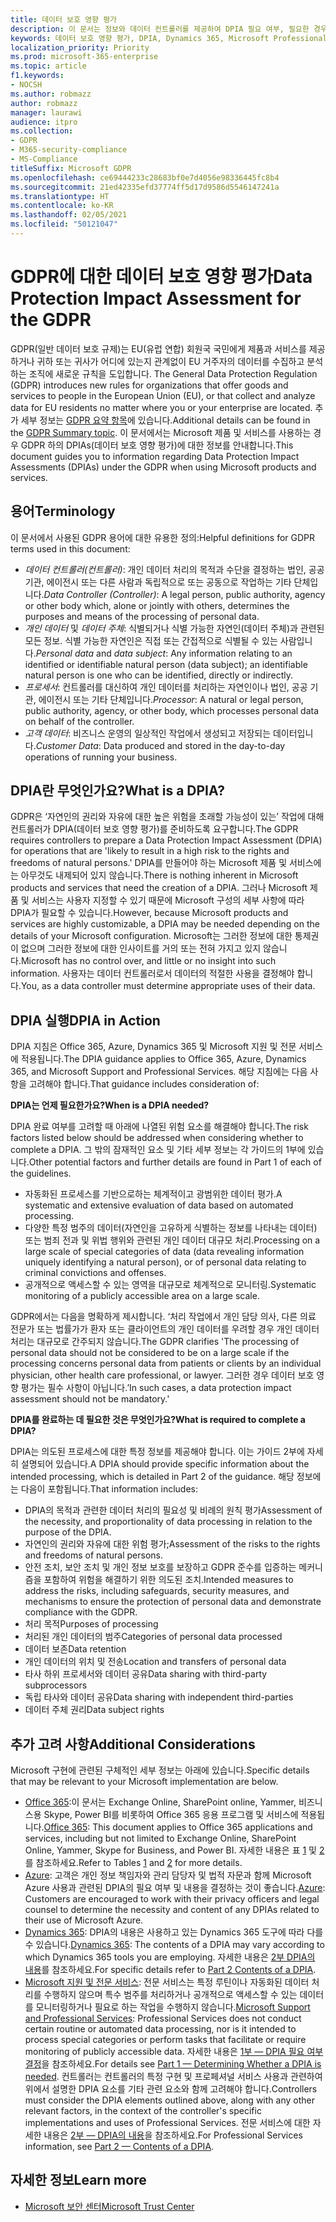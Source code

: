 ```yaml
---
title: 데이터 보호 영향 평가
description: 이 문서는 정보와 데이터 컨트롤러를 제공하여 DPIA 필요 여부, 필요한 경우 포함할 세부 사항을 결정할 수 있도록 지원합니다.
keywords: 데이터 보호 영향 평가, DPIA, Dynamics 365, Microsoft Professional Services, Microsoft 365, Microsoft 365 설명서, GDPR
localization_priority: Priority
ms.prod: microsoft-365-enterprise
ms.topic: article
f1.keywords:
- NOCSH
ms.author: robmazz
author: robmazz
manager: laurawi
audience: itpro
ms.collection:
- GDPR
- M365-security-compliance
- MS-Compliance
titleSuffix: Microsoft GDPR
ms.openlocfilehash: ce69444233c28683bf0e7d4056e98336445fc8b4
ms.sourcegitcommit: 21ed42335efd37774ff5d17d9586d5546147241a
ms.translationtype: HT
ms.contentlocale: ko-KR
ms.lasthandoff: 02/05/2021
ms.locfileid: "50121047"
---
```

# <a name="data-protection-impact-assessment-for-the-gdpr"></a><span data-ttu-id="e3541-104">GDPR에 대한 데이터 보호 영향 평가</span><span class="sxs-lookup"><span data-stu-id="e3541-104">Data Protection Impact Assessment for the GDPR</span></span>

<span data-ttu-id="e3541-105">GDPR(일반 데이터 보호 규제)는 EU(유럽 연합) 회원국 국민에게 제품과 서비스를 제공하거나 귀하 또는 귀사가 어디에 있는지 관계없이 EU 거주자의 데이터를 수집하고 분석하는 조직에 새로운 규칙을 도입합니다. </span><span class="sxs-lookup"><span data-stu-id="e3541-105">The General Data Protection Regulation (GDPR) introduces new rules for organizations that offer goods and services to people in the European Union (EU), or that collect and analyze data for EU residents no matter where you or your enterprise are located.</span></span> <span data-ttu-id="e3541-106">추가 세부 정보는 [GDPR 요약 항목](gdpr.md)에 있습니다.</span><span class="sxs-lookup"><span data-stu-id="e3541-106">Additional details can be found in the [GDPR Summary topic](gdpr.md).</span></span> <span data-ttu-id="e3541-107">이 문서에서는 Microsoft 제품 및 서비스를 사용하는 경우 GDPR 하의 DPIAs(데이터 보호 영향 평가)에 대한 정보를 안내합니다.</span><span class="sxs-lookup"><span data-stu-id="e3541-107">This document guides you to information regarding Data Protection Impact Assessments (DPIAs) under the GDPR when using Microsoft products and services.</span></span>

## <a name="terminology"></a><span data-ttu-id="e3541-108">용어</span><span class="sxs-lookup"><span data-stu-id="e3541-108">Terminology</span></span>

<span data-ttu-id="e3541-109">이 문서에서 사용된 GDPR 용어에 대한 유용한 정의:</span><span class="sxs-lookup"><span data-stu-id="e3541-109">Helpful definitions for GDPR terms used in this document:</span></span>

- <span data-ttu-id="e3541-110">*데이터 컨트롤러(컨트롤러)*: 개인 데이터 처리의 목적과 수단을 결정하는 법인, 공공 기관, 에이전시 또는 다른 사람과 독립적으로 또는 공동으로 작업하는 기타 단체입니다.</span><span class="sxs-lookup"><span data-stu-id="e3541-110">*Data Controller (Controller)*: A legal person, public authority, agency or other body which, alone or jointly with others, determines the purposes and means of the processing of personal data.</span></span>  
- <span data-ttu-id="e3541-111">*개인 데이터* 및 *데이터 주체*: 식별되거나 식별 가능한 자연인(데이터 주체)과 관련된 모든 정보. 식별 가능한 자연인은 직접 또는 간접적으로 식별될 수 있는 사람입니다.</span><span class="sxs-lookup"><span data-stu-id="e3541-111">*Personal data* and *data subject*: Any information relating to an identified or identifiable natural person (data subject); an identifiable natural person is one who can be identified, directly or indirectly.</span></span>  
- <span data-ttu-id="e3541-112">*프로세서*: 컨트롤러를 대신하여 개인 데이터를 처리하는 자연인이나 법인, 공공 기관, 에이전시 또는 기타 단체입니다.</span><span class="sxs-lookup"><span data-stu-id="e3541-112">*Processor*: A natural or legal person, public authority, agency, or other body, which processes personal data on behalf of the controller.</span></span>  
- <span data-ttu-id="e3541-113">*고객 데이터*: 비즈니스 운영의 일상적인 작업에서 생성되고 저장되는 데이터입니다.</span><span class="sxs-lookup"><span data-stu-id="e3541-113">*Customer Data*: Data produced and stored in the day-to-day operations of running your business.</span></span>

## <a name="what-is-a-dpia"></a><span data-ttu-id="e3541-114">DPIA란 무엇인가요?</span><span class="sxs-lookup"><span data-stu-id="e3541-114">What is a DPIA?</span></span>

<span data-ttu-id="e3541-115">GDPR은 ‘자연인의 권리와 자유에 대한 높은 위험을 초래할 가능성이 있는’ 작업에 대해 컨트롤러가 DPIA(데이터 보호 영향 평가)를 준비하도록 요구합니다.</span><span class="sxs-lookup"><span data-stu-id="e3541-115">The GDPR requires controllers to prepare a Data Protection Impact Assessment (DPIA) for operations that are 'likely to result in a high risk to the rights and freedoms of natural persons.'</span></span> <span data-ttu-id="e3541-116">DPIA를 만들어야 하는 Microsoft 제품 및 서비스에는 아무것도 내제되어 있지 않습니다.</span><span class="sxs-lookup"><span data-stu-id="e3541-116">There is nothing inherent in Microsoft products and services that need the creation of a DPIA.</span></span> <span data-ttu-id="e3541-117">그러나 Microsoft 제품 및 서비스는 사용자 지정할 수 있기 때문에 Microsoft 구성의 세부 사항에 따라 DPIA가 필요할 수 있습니다.</span><span class="sxs-lookup"><span data-stu-id="e3541-117">However, because Microsoft products and services are highly customizable, a DPIA may be needed depending on the details of your Microsoft configuration.</span></span> <span data-ttu-id="e3541-118">Microsoft는 그러한 정보에 대한 통제권이 없으며 그러한 정보에 대한 인사이트를 거의 또는 전혀 가지고 있지 않습니다.</span><span class="sxs-lookup"><span data-stu-id="e3541-118">Microsoft has no control over, and little or no insight into such information.</span></span> <span data-ttu-id="e3541-119">사용자는 데이터 컨트롤러로서 데이터의 적절한 사용을 결정해야 합니다.</span><span class="sxs-lookup"><span data-stu-id="e3541-119">You, as a data controller must determine appropriate uses of their data.</span></span>

## <a name="dpia-in-action"></a><span data-ttu-id="e3541-120">DPIA 실행</span><span class="sxs-lookup"><span data-stu-id="e3541-120">DPIA in Action</span></span>

<span data-ttu-id="e3541-121">DPIA 지침은 Office 365, Azure, Dynamics 365 및 Microsoft 지원 및 전문 서비스에 적용됩니다.</span><span class="sxs-lookup"><span data-stu-id="e3541-121">The DPIA guidance applies to Office 365, Azure, Dynamics 365, and Microsoft Support and Professional Services.</span></span> <span data-ttu-id="e3541-122">해당 지침에는 다음 사항을 고려해야 합니다.</span><span class="sxs-lookup"><span data-stu-id="e3541-122">That guidance includes consideration of:</span></span>

<span data-ttu-id="e3541-123">**DPIA는 언제 필요한가요?**</span><span class="sxs-lookup"><span data-stu-id="e3541-123">**When is a DPIA needed?**</span></span>

<span data-ttu-id="e3541-124">DPIA 완료 여부를 고려할 때 아래에 나열된 위험 요소를 해결해야 합니다.</span><span class="sxs-lookup"><span data-stu-id="e3541-124">The risk factors listed below should be addressed when considering whether to complete a DPIA.</span></span> <span data-ttu-id="e3541-125">그 밖의 잠재적인 요소 및 기타 세부 정보는 각 가이드의 1부에 있습니다.</span><span class="sxs-lookup"><span data-stu-id="e3541-125">Other potential factors and further details are found in Part 1 of each of the guidelines.</span></span>  

- <span data-ttu-id="e3541-126">자동화된 프로세스를 기반으로하는 체계적이고 광범위한 데이터 평가.</span><span class="sxs-lookup"><span data-stu-id="e3541-126">A systematic and extensive evaluation of data based on automated processing.</span></span>  
- <span data-ttu-id="e3541-127">다양한 특정 범주의 데이터(자연인을 고유하게 식별하는 정보를 나타내는 데이터) 또는 범죄 전과 및 위법 행위와 관련된 개인 데이터 대규모 처리.</span><span class="sxs-lookup"><span data-stu-id="e3541-127">Processing on a large scale of special categories of data (data revealing information uniquely identifying a natural person), or of personal data relating to criminal convictions and offenses.</span></span>
- <span data-ttu-id="e3541-128">공개적으로 액세스할 수 있는 영역을 대규모로 체계적으로 모니터링.</span><span class="sxs-lookup"><span data-stu-id="e3541-128">Systematic monitoring of a publicly accessible area on a large scale.</span></span>

<span data-ttu-id="e3541-129">GDPR에서는 다음을 명확하게 제시합니다. ‘처리 작업에서 개인 담당 의사, 다른 의료 전문가 또는 법률가가 환자 또는 클라이언트의 개인 데이터를 우려할 경우 개인 데이터 처리는 대규모로 간주되지 않습니다.</span><span class="sxs-lookup"><span data-stu-id="e3541-129">The GDPR clarifies 'The processing of personal data should not be considered to be on a large scale if the processing concerns personal data from patients or clients by an individual physician, other health care professional, or lawyer.</span></span> <span data-ttu-id="e3541-130">그러한 경우 데이터 보호 영향 평가는 필수 사항이 아닙니다.’</span><span class="sxs-lookup"><span data-stu-id="e3541-130">In such cases, a data protection impact assessment should not be mandatory.'</span></span>

<span data-ttu-id="e3541-131">**DPIA를 완료하는 데 필요한 것은 무엇인가요?**</span><span class="sxs-lookup"><span data-stu-id="e3541-131">**What is required to complete a DPIA?**</span></span>

<span data-ttu-id="e3541-132">DPIA는 의도된 프로세스에 대한 특정 정보를 제공해야 합니다. 이는 가이드 2부에 자세히 설명되어 있습니다.</span><span class="sxs-lookup"><span data-stu-id="e3541-132">A DPIA should provide specific information about the intended processing, which is detailed in Part 2 of the guidance.</span></span> <span data-ttu-id="e3541-133">해당 정보에는 다음이 포함됩니다.</span><span class="sxs-lookup"><span data-stu-id="e3541-133">That information includes:</span></span>

- <span data-ttu-id="e3541-134">DPIA의 목적과 관련한 데이터 처리의 필요성 및 비례의 원칙 평가</span><span class="sxs-lookup"><span data-stu-id="e3541-134">Assessment of the necessity, and proportionality of data processing in relation to the purpose of the DPIA.</span></span>  
- <span data-ttu-id="e3541-135">자연인의 권리와 자유에 대한 위험 평가;</span><span class="sxs-lookup"><span data-stu-id="e3541-135">Assessment of the risks to the rights and freedoms of natural persons.</span></span>
- <span data-ttu-id="e3541-136">안전 조치, 보안 조치 및 개인 정보 보호를 보장하고 GDPR 준수를 입증하는 메커니즘을 포함하여 위험을 해결하기 위한 의도된 조치.</span><span class="sxs-lookup"><span data-stu-id="e3541-136">Intended measures to address the risks, including safeguards, security measures, and mechanisms to ensure the protection of personal data and demonstrate compliance with the GDPR.</span></span>
- <span data-ttu-id="e3541-137">처리 목적</span><span class="sxs-lookup"><span data-stu-id="e3541-137">Purposes of processing</span></span>  
- <span data-ttu-id="e3541-138">처리된 개인 데이터의 범주</span><span class="sxs-lookup"><span data-stu-id="e3541-138">Categories of personal data processed</span></span>  
- <span data-ttu-id="e3541-139">데이터 보존</span><span class="sxs-lookup"><span data-stu-id="e3541-139">Data retention</span></span>  
- <span data-ttu-id="e3541-140">개인 데이터의 위치 및 전송</span><span class="sxs-lookup"><span data-stu-id="e3541-140">Location and transfers of personal data</span></span>  
- <span data-ttu-id="e3541-141">타사 하위 프로세서와 데이터 공유</span><span class="sxs-lookup"><span data-stu-id="e3541-141">Data sharing with third-party subprocessors</span></span>  
- <span data-ttu-id="e3541-142">독립 타사와 데이터 공유</span><span class="sxs-lookup"><span data-stu-id="e3541-142">Data sharing with independent third-parties</span></span>  
- <span data-ttu-id="e3541-143">데이터 주체 권리</span><span class="sxs-lookup"><span data-stu-id="e3541-143">Data subject rights</span></span>

## <a name="additional-considerations"></a><span data-ttu-id="e3541-144">추가 고려 사항</span><span class="sxs-lookup"><span data-stu-id="e3541-144">Additional Considerations</span></span>

<span data-ttu-id="e3541-145">Microsoft 구현에 관련된 구체적인 세부 정보는 아래에 있습니다.</span><span class="sxs-lookup"><span data-stu-id="e3541-145">Specific details that may be relevant to your Microsoft implementation are below.</span></span>

- <span data-ttu-id="e3541-146">[Office 365](gdpr-dpia-office365.md):이 문서는 Exchange Online, SharePoint online, Yammer, 비즈니스용 Skype, Power BI를 비롯하여 Office 365 응용 프로그램 및 서비스에 적용됩니다.</span><span class="sxs-lookup"><span data-stu-id="e3541-146">[Office 365](gdpr-dpia-office365.md): This document applies to Office 365 applications and services, including but not limited to Exchange Online, SharePoint Online, Yammer, Skype for Business, and Power BI.</span></span> <span data-ttu-id="e3541-147">자세한 내용은 표 [1](/microsoft-365/compliance/gdpr-dpia-office365#part-1--determining-whether-a-dpia-is-needed) 및 [2](/microsoft-365/compliance/gdpr-dpia-office365#part-2--contents-of-a-dpia) 를 참조하세요.</span><span class="sxs-lookup"><span data-stu-id="e3541-147">Refer to Tables [1](/microsoft-365/compliance/gdpr-dpia-office365#part-1--determining-whether-a-dpia-is-needed) and [2](/microsoft-365/compliance/gdpr-dpia-office365#part-2--contents-of-a-dpia) for more details.</span></span>  
- <span data-ttu-id="e3541-148">[Azure](gdpr-dpia-azure.md): 고객은 개인 정보 책임자와 관리 담당자 및 법적 자문과 함께 Microsoft Azure 사용과 관련된 DPIA의 필요 여부 및 내용을 결정하는 것이 좋습니다.</span><span class="sxs-lookup"><span data-stu-id="e3541-148">[Azure](gdpr-dpia-azure.md): Customers are encouraged to work with their privacy officers and legal counsel to determine the necessity and content of any DPIAs related to their use of Microsoft Azure.</span></span>  
- <span data-ttu-id="e3541-149">[Dynamics 365](gdpr-dpia-dynamics.md): DPIA의 내용은 사용하고 있는 Dynamics 365 도구에 따라 다를 수 있습니다.</span><span class="sxs-lookup"><span data-stu-id="e3541-149">[Dynamics 365](gdpr-dpia-dynamics.md): The contents of a DPIA may vary according to which Dynamics 365 tools you are employing.</span></span> <span data-ttu-id="e3541-150">자세한 내용은 [2부 DPIA의 내용](/microsoft-365/compliance/gdpr-dpia-dynamics#part-2--contents-of-a-dpia)를 참조하세요.</span><span class="sxs-lookup"><span data-stu-id="e3541-150">For specific details refer to [Part 2 Contents of a DPIA](/microsoft-365/compliance/gdpr-dpia-dynamics#part-2--contents-of-a-dpia).</span></span>
- <span data-ttu-id="e3541-151">[Microsoft 지원 및 전문 서비스](gdpr-dpia-prof-services.md): 전문 서비스는 특정 루틴이나 자동화된 데이터 처리를 수행하지 않으며 특수 범주를 처리하거나 공개적으로 액세스할 수 있는 데이터를 모니터링하거나 필요로 하는 작업을 수행하지 않습니다.</span><span class="sxs-lookup"><span data-stu-id="e3541-151">[Microsoft Support and Professional Services](gdpr-dpia-prof-services.md): Professional Services does not conduct certain routine or automated data processing, nor is it intended to process special categories or perform tasks that facilitate or require monitoring of publicly accessible data.</span></span> <span data-ttu-id="e3541-152">자세한 내용은 [1부 — DPIA 필요 여부 결정](/microsoft-365/compliance/gdpr-dpia-prof-services#part-1--determining-whether-a-dpia-is-needed)을 참조하세요.</span><span class="sxs-lookup"><span data-stu-id="e3541-152">For details see [Part 1 — Determining Whether a DPIA is needed](/microsoft-365/compliance/gdpr-dpia-prof-services#part-1--determining-whether-a-dpia-is-needed).</span></span> <span data-ttu-id="e3541-153">컨트롤러는 컨트롤러의 특정 구현 및 프로페셔널 서비스 사용과 관련하여 위에서 설명한 DPIA 요소를 기타 관련 요소와 함께 고려해야 합니다.</span><span class="sxs-lookup"><span data-stu-id="e3541-153">Controllers must consider the DPIA elements outlined above, along with any other relevant factors, in the context of the controller's specific implementations and uses of Professional Services.</span></span> <span data-ttu-id="e3541-154">전문 서비스에 대한 자세한 내용은 [2부 — DPIA의 내용](/microsoft-365/compliance/gdpr-dpia-prof-services#part-2--contents-of-a-dpia)을 참조하세요.</span><span class="sxs-lookup"><span data-stu-id="e3541-154">For Professional Services information, see [Part 2 — Contents of a DPIA](/microsoft-365/compliance/gdpr-dpia-prof-services#part-2--contents-of-a-dpia).</span></span>

## <a name="learn-more"></a><span data-ttu-id="e3541-155">자세한 정보</span><span class="sxs-lookup"><span data-stu-id="e3541-155">Learn more</span></span>

- [<span data-ttu-id="e3541-156">Microsoft 보안 센터</span><span class="sxs-lookup"><span data-stu-id="e3541-156">Microsoft Trust Center</span></span>](https://www.microsoft.com/trust-center/privacy/gdpr-overview)
